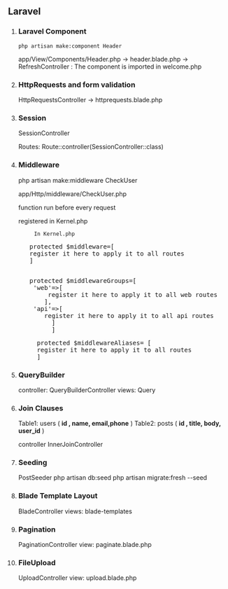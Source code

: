 ## Laravel

1.  ### Laravel Component

    <code>php artisan make:component Header</code>
     <div>
     app/View/Components/Header.php -> header.blade.php -> RefreshController : The component is imported in welcome.php
     </div>

2.  ### HttpRequests and form validation

    <p>HttpRequestsController -> httprequests.blade.php</p>

3.  ### Session

    <p>SessionController</p>
    <p>Routes: Route::controller(SessionController::class)</p>

4.  ### Middleware

    <p> php artisan make:middleware CheckUser</p>
    <p> app/Http/middleware/CheckUser.php</p>
     <p>function run before every request</p>
    <p>registered in Kernel.php</p>

             In Kernel.php

    <div>
    <pre>
       protected $middleware=[
       register it here to apply it to all routes
       ]

    </pre>
    </div>
    <div>
    <pre>
       protected $middlewareGroups=[
        'web'=>[
            register it here to apply it to all web routes
           ],
        'api'=>[
           register it here to apply it to all api routes
             ]
             ]
    </pre>
    </div>
    <div>
    <pre>
         protected $middlewareAliases= [
         register it here to apply it to all routes
         ]
    </pre>
    </div>

5.  ### QueryBuilder

    controller: QueryBuilderController
    views: Query

6.  ### Join Clauses

    Table1: users ( <b>id , name, email,phone</b> )
    Table2: posts ( <b>id , title, body, user_id</b> )

    controller InnerJoinController

7.  ### Seeding

    PostSeeder
    php artisan db:seed
    php artisan migrate:fresh --seed

8.  ### Blade Template Layout

    BladeController
    views: blade-templates

9.  ### Pagination
    PaginationController
    view: paginate.blade.php

10. ### FileUpload
    UploadController
    view: upload.blade.php
    
